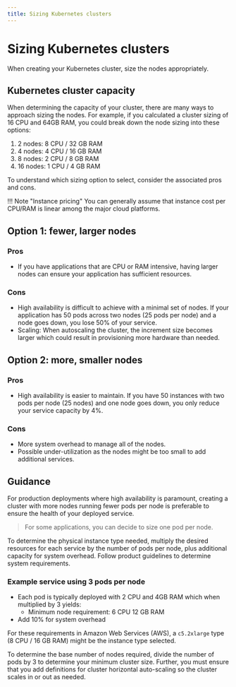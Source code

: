 ```yaml
---
title: Sizing Kubernetes clusters
---
```

# Sizing Kubernetes clusters

When creating your Kubernetes cluster, size the nodes appropriately.

## Kubernetes cluster capacity

When determining the capacity of your cluster, there are many ways to approach sizing the nodes. For example, if you calculated a cluster sizing of 16 CPU and 64GB RAM, you could break down the node sizing into these options:

1. 2 nodes: 8 CPU / 32 GB RAM
1. 4 nodes: 4 CPU / 16 GB RAM
1. 8 nodes: 2 CPU / 8 GB RAM
1. 16 nodes: 1 CPU / 4 GB RAM

To understand which sizing option to select, consider the associated pros and cons.

!!! Note "Instance pricing"
    You can generally assume that instance cost per CPU/RAM is linear among the major cloud platforms.

## Option 1: fewer, larger nodes

### Pros

* If you have applications that are CPU or RAM intensive, having larger nodes can ensure your application has sufficient resources.

### Cons

* High availability is difficult to achieve with a minimal set of nodes. If your application has 50 pods across two nodes (25 pods per node) and a node goes down, you lose 50% of your service.
* Scaling: When autoscaling the cluster, the increment size becomes larger which could result in provisioning more hardware than needed.

## Option 2: more, smaller nodes

### Pros

* High availability is easier to maintain. If you have 50 instances with two pods per node (25 nodes) and one node goes down, you only reduce your service capacity by 4%.

### Cons

* More system overhead to manage all of the nodes.
* Possible under-utilization as the nodes might be too small to add additional services.

## Guidance

For production deployments where high availability is paramount, creating a cluster with more nodes running fewer pods per node is preferable to ensure the health of your deployed service.

> For some applications, you can decide to size one pod per node.

To determine the physical instance type needed, multiply the desired resources for each service by the number of pods per node, plus additional capacity for system overhead. Follow product guidelines to determine system requirements.

### Example service using 3 pods per node

* Each pod is typically deployed with 2 CPU and 4GB RAM which when multiplied by 3 yields:
    * Minimum node requirement: 6 CPU 12 GB RAM
* Add 10% for system overhead

For these requirements in Amazon Web Services (AWS), a `c5.2xlarge` type (8 CPU / 16 GB RAM) might be the instance type selected.

To determine the base number of nodes required, divide the number of pods by 3 to determine your minimum cluster size.  Further, you must ensure that you add definitions for cluster horizontal auto-scaling so the cluster scales in or out as needed.
